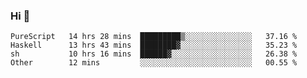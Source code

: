 ### Hi 👋

<!--START_SECTION:waka-->

```text
PureScript   14 hrs 28 mins  █████████▒░░░░░░░░░░░░░░░   37.16 %
Haskell      13 hrs 43 mins  ████████▓░░░░░░░░░░░░░░░░   35.23 %
sh           10 hrs 16 mins  ██████▓░░░░░░░░░░░░░░░░░░   26.38 %
Other        12 mins         ░░░░░░░░░░░░░░░░░░░░░░░░░   00.55 %
```

<!--END_SECTION:waka-->
